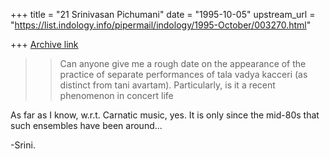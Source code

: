 +++
title = "21 Srinivasan Pichumani"
date = "1995-10-05"
upstream_url = "https://list.indology.info/pipermail/indology/1995-October/003270.html"

+++
[Archive link](https://list.indology.info/pipermail/indology/1995-October/003270.html)

>>Can anyone give me a rough date on the appearance
>>of the practice of separate performances of tala
>>vadya kacceri (as distinct from tani avartam).
>>Particularly, is it a recent phenomenon in concert
>>life

As far as I know, w.r.t. Carnatic music, yes.  It is
only since the mid-80s that such ensembles have been
around...

-Srini.





